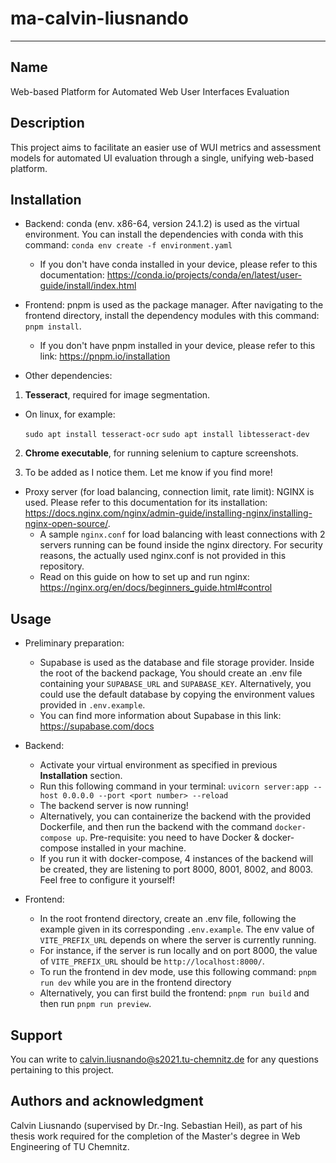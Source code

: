 # ma-calvin-liusnando

***

## Name
Web-based Platform for Automated Web User Interfaces Evaluation

## Description
This project aims to facilitate an easier use of WUI metrics and assessment models for automated UI evaluation through a single, unifying web-based platform.

## Installation
* Backend: conda (env. x86-64, version 24.1.2) is used as the virtual environment. You can install the dependencies with conda with this command:
`conda env create -f environment.yaml`
  * If you don't have conda installed in your device, please refer to this documentation: https://conda.io/projects/conda/en/latest/user-guide/install/index.html


* Frontend: pnpm is used as the package manager. After navigating to the frontend directory, install the dependency modules with this command:
`pnpm install`. 
  * If you don't have pnpm installed in your device, please refer to this link: https://pnpm.io/installation


* Other dependencies: 
1. **Tesseract**, required for image segmentation.
  * On linux, for example: 

    `sudo apt install tesseract-ocr`
    `sudo apt install libtesseract-dev`

2. **Chrome executable**, for running selenium to capture screenshots.


3. To be added as I notice them. Let me know if you find more!

* Proxy server (for load balancing, connection limit, rate limit): NGINX is used. Please refer to this documentation for its installation: https://docs.nginx.com/nginx/admin-guide/installing-nginx/installing-nginx-open-source/.
  * A sample `nginx.conf` for load balancing with least connections with 2 servers running can be found inside the nginx directory. For security reasons, the actually used nginx.conf is not provided in this repository.
  * Read on this guide on how to set up and run nginx: https://nginx.org/en/docs/beginners_guide.html#control

## Usage
* Preliminary preparation: 
  * Supabase is used as the database and file storage provider. Inside the root of the backend package, You should create an .env file containing your `SUPABASE_URL` and `SUPABASE_KEY`. Alternatively, you could use the default database by copying the environment values provided in `.env.example`.
  * You can find more information about Supabase in this link: https://supabase.com/docs

* Backend:
  * Activate your virtual environment as specified in previous <b>Installation</b> section.
  * Run this following command in your terminal: `uvicorn server:app --host 0.0.0.0 --port <port number> --reload`
  * The backend server is now running!
  * Alternatively, you can containerize the backend with the provided Dockerfile, and then run the backend with the command `docker-compose up`. Pre-requisite: you need to have Docker & docker-compose installed in your machine.
  * If you run it with docker-compose, 4 instances of the backend will be created, they are listening to port 8000, 8001, 8002, and 8003. Feel free to configure it yourself!

* Frontend:
  * In the root frontend directory, create an .env file, following the example given in its corresponding `.env.example`. The env value of `VITE_PREFIX_URL` depends on where the server is currently running.
  * For instance, if the server is run locally and on port 8000, the value of `VITE_PREFIX_URL` should be `http://localhost:8000/`.
  * To run the frontend in dev mode, use this following command: `pnpm run dev` while you are in the frontend directory
  * Alternatively, you can first build the frontend: `pnpm run build` and then run `pnpm run preview`.

## Support
You can write to calvin.liusnando@s2021.tu-chemnitz.de for any questions pertaining to this project.

## Authors and acknowledgment
Calvin Liusnando (supervised by Dr.-Ing. Sebastian Heil), as part of his thesis work required for the completion of the Master's degree in Web Engineering of TU Chemnitz. 
